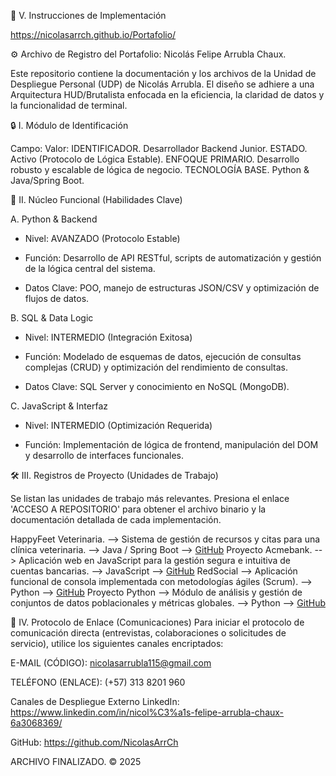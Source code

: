 📜 V. Instrucciones de Implementación

https://nicolasarrch.github.io/Portafolio/

⚙️ Archivo de Registro del Portafolio: Nicolás Felipe Arrubla Chaux.

Este repositorio contiene la documentación y los archivos de la Unidad de Despliegue Personal (UDP) de Nicolás Arrubla. El diseño se adhiere a una Arquitectura HUD/Brutalista enfocada en la eficiencia, la claridad de datos y la funcionalidad de terminal.


🔒 I. Módulo de Identificación

Campo:                  Valor:
IDENTIFICADOR.          Desarrollador Backend Junior.
ESTADO.                 Activo (Protocolo de Lógica Estable).
ENFOQUE PRIMARIO.       Desarrollo robusto y escalable de lógica de negocio.
TECNOLOGÍA BASE.        Python & Java/Spring Boot.


🎯 II. Núcleo Funcional (Habilidades Clave)

A. Python & Backend
* Nivel: AVANZADO (Protocolo Estable)

* Función: Desarrollo de API RESTful, scripts de automatización y gestión de la lógica central del sistema.

* Datos Clave: POO, manejo de estructuras JSON/CSV y optimización de flujos de datos.

B. SQL & Data Logic
* Nivel: INTERMEDIO (Integración Exitosa)

* Función: Modelado de esquemas de datos, ejecución de consultas complejas (CRUD) y optimización del rendimiento de consultas.

* Datos Clave: SQL Server y conocimiento en NoSQL (MongoDB).

C. JavaScript & Interfaz
* Nivel: INTERMEDIO (Optimización Requerida)

* Función: Implementación de lógica de frontend, manipulación del DOM y desarrollo de interfaces funcionales.


🛠️ III. Registros de Proyecto (Unidades de Trabajo)

Se listan las unidades de trabajo más relevantes. Presiona el enlace 'ACCESO A REPOSITORIO' para obtener el archivo binario y la documentación detallada de cada implementación.

HappyFeet Veterinaria. --> Sistema de gestión de recursos y citas para una clínica veterinaria. --> Java / Spring Boot --> [GitHub](https://github.com/NicolasArrCh/HappyFeet_Veterinaria_ArdilaDavid_ArrublaNicolas.git)
Proyecto Acmebank. --> Aplicación web en JavaScript para la gestión segura e intuitiva de cuentas bancarias. --> JavaScript --> [GitHub](https://github.com/NicolasArrCh/ProyectoAcmebank_JavaScript_PAEZ-CAROLINA--ARRUBLA-NICOLAS.git)
RedSocial --> Aplicación funcional de consola implementada con metodologías ágiles (Scrum). --> Python --> [GitHub](https://github.com/NicolasArrCh/RedSocial.git)
Proyecto Python --> Módulo de análisis y gestión de conjuntos de datos poblacionales y métricas globales. --> Python --> [GitHub](https://github.com/NicolasArrCh/Proyecto_python.git)


📡 IV. Protocolo de Enlace (Comunicaciones)
Para iniciar el protocolo de comunicación directa (entrevistas, colaboraciones o solicitudes de servicio), utilice los siguientes canales encriptados:

E-MAIL (CÓDIGO): nicolasarrubla115@gmail.com

TELÉFONO (ENLACE): (+57) 313 8201 960

Canales de Despliegue Externo
LinkedIn: https://www.linkedin.com/in/nicol%C3%a1s-felipe-arrubla-chaux-6a3068369/

GitHub: https://github.com/NicolasArrCh


ARCHIVO FINALIZADO. © 2025